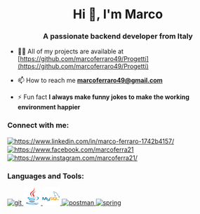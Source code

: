 <h1 align="center">Hi 👋, I'm Marco</h1>
<h3 align="center">A passionate backend developer from Italy</h3>

- 👨‍💻 All of my projects are available at [https://github.com/marcoferraro49/Progetti](https://github.com/marcoferraro49/Progetti)

- 📫 How to reach me **marcoferraro49@gmail.com**

- ⚡ Fun fact **I always make funny jokes to make the working environment happier**

<h3 align="left">Connect with me:</h3>
<p align="left">
<a href="https://linkedin.com/in/https://www.linkedin.com/in/marco-ferraro-1742b4157/" target="blank"><img align="center" src="https://raw.githubusercontent.com/rahuldkjain/github-profile-readme-generator/master/src/images/icons/Social/linked-in-alt.svg" alt="https://www.linkedin.com/in/marco-ferraro-1742b4157/" height="30" width="40" /></a>
<a href="https://fb.com/https://www.facebook.com/marcoferra21" target="blank"><img align="center" src="https://raw.githubusercontent.com/rahuldkjain/github-profile-readme-generator/master/src/images/icons/Social/facebook.svg" alt="https://www.facebook.com/marcoferra21" height="30" width="40" /></a>
<a href="https://instagram.com/https://www.instagram.com/marcoferra21/" target="blank"><img align="center" src="https://raw.githubusercontent.com/rahuldkjain/github-profile-readme-generator/master/src/images/icons/Social/instagram.svg" alt="https://www.instagram.com/marcoferra21/" height="30" width="40" /></a>
</p>

<h3 align="left">Languages and Tools:</h3>
<p align="left"> <a href="https://git-scm.com/" target="_blank" rel="noreferrer"> <img src="https://www.vectorlogo.zone/logos/git-scm/git-scm-icon.svg" alt="git" width="40" height="40"/> </a> <a href="https://www.java.com" target="_blank" rel="noreferrer"> <img src="https://raw.githubusercontent.com/devicons/devicon/master/icons/java/java-original.svg" alt="java" width="40" height="40"/> </a> <a href="https://www.mysql.com/" target="_blank" rel="noreferrer"> <img src="https://raw.githubusercontent.com/devicons/devicon/master/icons/mysql/mysql-original-wordmark.svg" alt="mysql" width="40" height="40"/> </a> <a href="https://postman.com" target="_blank" rel="noreferrer"> <img src="https://www.vectorlogo.zone/logos/getpostman/getpostman-icon.svg" alt="postman" width="40" height="40"/> </a> <a href="https://spring.io/" target="_blank" rel="noreferrer"> <img src="https://www.vectorlogo.zone/logos/springio/springio-icon.svg" alt="spring" width="40" height="40"/> </a> </p>
